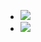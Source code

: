 - <img src="https://latex.codecogs.com/gif.latex?A_n \text { Array of flag on the number at } n " />
- <img src="https://latex.codecogs.com/gif.latex?R_n=|\frac{ \text{ number of appearances of i } }{ N ( \text{ total times } ) }|_{i=1,...,L} \text { Ratio of each number } " />
